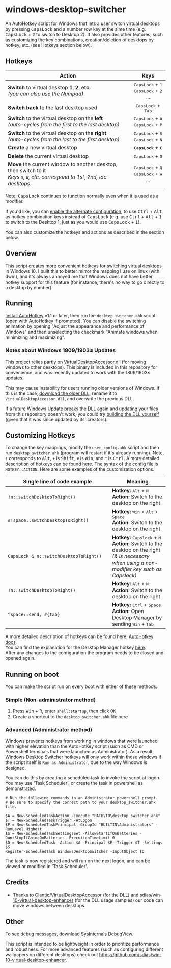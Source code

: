 # windows-desktop-switcher
An AutoHotkey script for Windows that lets a user switch virtual desktops by pressing <kbd>CapsLock</kbd> and a number row key at the sime time (e.g. <kbd>CapsLock</kbd> + <kbd>2</kbd> to switch to Desktop 2). It also provides other features, such as customizing the key combinations, creation/deletion of desktops by hotkey, etc. (see Hotkeys section below).

## Hotkeys

Action | Keys 
--- | :-:
**Switch** to virtual desktop **1, 2, etc.**<br>*(you can also use the Numpad)*|<kbd>CapsLock</kbd> + <kbd>1</kbd><br><kbd>CapsLock</kbd> + <kbd>2</kbd><br>...
**Switch back** to the last desktop used|<kbd>CapsLock</kbd> + <kbd>Tab</kbd>
**Switch** to the virtual desktop on the **left**<br>*(auto-cycles from the first to the last desktop)*|<kbd>CapsLock</kbd> + <kbd>A</kbd><br><kbd>CapsLock</kbd> + <kbd>P</kbd>
**Switch** to the virtual desktop on the **right**<br>*(auto-cycles from the last to the first desktop)*|<kbd>CapsLock</kbd> + <kbd>S</kbd><br><kbd>CapsLock</kbd> + <kbd>N</kbd>
**Create** a new virtual desktop|**<kbd>CapsLock</kbd> + <kbd>C</kbd>**
**Delete** the current virtual desktop|<kbd>CapsLock</kbd> + <kbd>D</kbd>
**Move** the current window to another desktop, then switch to it<br>*Keys <kbd>Q</kbd>, <kbd>W</kbd>, etc. correspond to 1st, 2nd, etc. desktops*|<kbd>CapsLock</kbd> + <kbd>Q</kbd><br><kbd>CapsLock</kbd> + <kbd>W</kbd><br>...

Note, <kbd>CapsLock</kbd> continues to function normally even when it is used as a modifier.

If you'd like, you can [enable the alternate configuration](https://github.com/pmb6tz/windows-desktop-switcher/issues/44), to use <kbd>Ctrl</kbd> + <kbd>Alt</kbd> as hotkey combination keys instead of <kbd>CapsLock</kbd> (e.g. use <kbd>Ctrl</kbd> + <kbd>Alt</kbd> + <kbd>1</kbd> to switch to the Desktop 1, just as you would use <kbd>CapsLock</kbd> + <kbd>1</kbd>).

You can also customize the hotkeys and actions as described in the section below.

## Overview
This script creates more convenient hotkeys for switching virtual desktops in Windows 10. I built this to better mirror the mapping I use on linux (with dwm), and it's always annoyed me that Windows does not have better hotkey support for this feature (for instance, there's no way to go directly to a desktop by number).

## Running
[Install AutoHotkey](https://autohotkey.com/download/) v1.1 or later, then run the `desktop_switcher.ahk` script (open with AutoHotkey if prompted). You can disable the switching animation by opening "Adjust the appearance and performance of Windows" and then unselecting the checkmark "Animate windows when minimizing and maximizing".

### Notes about Windows 1809/1903≤ Updates
This project relies partly on [VirtualDesktopAccessor.dll](https://github.com/Ciantic/VirtualDesktopAccessor) (for moving windows to other desktops). This binary is included in this repository for convenience, and was recently updated to work with the 1809/1903≤ updates. 

This may cause instability for users running older versions of Windows. If this is the case, [download the older DLL](https://github.com/pmb6tz/windows-desktop-switcher/blob/5289a0968179638f6e946a4cb69723510abd0d19/virtual-desktop-accessor.dll), rename it to `VirtualDesktopAccessor.dll`, and overwrite the previous DLL.

If a future Windows Update breaks the DLL again and updating your files from this repository doesn't work, you could try [building the DLL yourself](https://github.com/Ciantic/VirtualDesktopAccessor) (given that it was since updated by its' creators).

## Customizing Hotkeys
To change the key mappings, modify the `user_config.ahk` script and then run `desktop_switcher.ahk` (program will restart if it's already running). Note, `!` corresponds to <kbd>Alt</kbd>, `+` is <kbd>Shift</kbd>, `#` is <kbd>Win</kbd>, and `^` is <kbd>Ctrl</kbd>. A more detailed description of hotkeys can be found [here](https://autohotkey.com/docs/Hotkeys.htm). The syntax of the config file is `HOTKEY::ACTION`. Here are some examples of the customization options. 

Single line of code example | Meaning
--- | ---
`!n::switchDesktopToRight()`&nbsp;&nbsp;&nbsp;&nbsp;&nbsp;&nbsp;&nbsp;&nbsp;&nbsp;&nbsp;&nbsp;&nbsp;&nbsp;&nbsp;&nbsp;&nbsp;&nbsp;&nbsp;&nbsp;&nbsp;&nbsp;&nbsp;&nbsp; | **Hotkey:** <kbd>Alt</kbd> + <kbd>N</kbd><br>**Action:** Switch to the desktop on the right
`#!space::switchDesktopToRight()` | **Hotkey:** <kbd>Win</kbd> + <kbd>Alt</kbd> + <kbd>Space</kbd><br>**Action:** Switch to the desktop on the right
`CapsLock & n::switchDesktopToRight()` | **Hotkey:** <kbd>Capslock</kbd> + <kbd>N</kbd><br>**Action:** Switch to the desktop on the right<br>*(& is necessary when using a non-modifier key such as Capslock)*
`!n::switchDesktopToRight()` | **Hotkey:** <kbd>Alt</kbd> + <kbd>N</kbd><br>**Action:** Switch to the desktop on the right
`^space::send, #{tab} ` | **Hotkey:** <kbd>Ctrl</kbd> + <kbd>Space</kbd><br>**Action:** Open Desktop Manager by sending <kbd>Win</kbd> + <kbd>Tab</kbd>

A more detailed description of hotkeys can be found here: [AutoHotkey docs](https://autohotkey.com/docs/Hotkeys.htm).<br>
You can find the explanation for the Desktop Manager hotkey [here](https://github.com/pmb6tz/windows-desktop-switcher/issues/41).<br>
After any changes to the configuration the program needs to be closed and opened again.

## Running on boot

You can make the script run on every boot with either of these methods.

### Simple (Non-administrator method)

1. Press <kbd>Win</kbd> + <kbd>R</kbd>, enter `shell:startup`, then click <kbd>OK</kbd>
2. Create a shortcut to the `desktop_switcher.ahk` file here

### Advanced (Administrator method)

Windows prevents hotkeys from working in windows that were launched with higher elevation than the AutoHotKey script (such as CMD or Powershell terminals that were launched as Administrator). As a result, Windows Desktop Switcher hotkeys will only work within these windows if the script itself is `Run as Administrator`, due to the way Windows is designed. 

You can do this by creating a scheduled task to invoke the script at logon. You may use 'Task Scheduler', or create the task in powershell as demonstrated.
```
# Run the following commands in an Administrator powershell prompt. 
# Be sure to specify the correct path to your desktop_switcher.ahk file. 

$A = New-ScheduledTaskAction -Execute "PATH\TO\desktop_switcher.ahk"
$T = New-ScheduledTaskTrigger -AtLogon
$P = New-ScheduledTaskPrincipal -GroupId "BUILTIN\Administrators" -RunLevel Highest
$S = New-ScheduledTaskSettingsSet -AllowStartIfOnBatteries -DontStopIfGoingOnBatteries -ExecutionTimeLimit 0
$D = New-ScheduledTask -Action $A -Principal $P -Trigger $T -Settings $S
Register-ScheduledTask WindowsDesktopSwitcher -InputObject $D
```

The task is now registered and will run on the next logon, and can be viewed or modified in 'Task Scheduler'. 

## Credits

- Thanks to [Ciantic/VirtualDesktopAccessor](https://github.com/Ciantic/VirtualDesktopAccessor) (for the DLL) and [sdias/win-10-virtual-desktop-enhancer](https://github.com/sdias/win-10-virtual-desktop-enhancer) (for the DLL usage samples) our code can move windows between desktops.

## Other
To see debug messages, download [SysInternals DebugView](https://technet.microsoft.com/en-us/sysinternals/debugview).

This script is intended to be lightweight in order to prioritize performance and robustness. For more advanced features (such as configuring different wallpapers on different desktops) check out https://github.com/sdias/win-10-virtual-desktop-enhancer.
